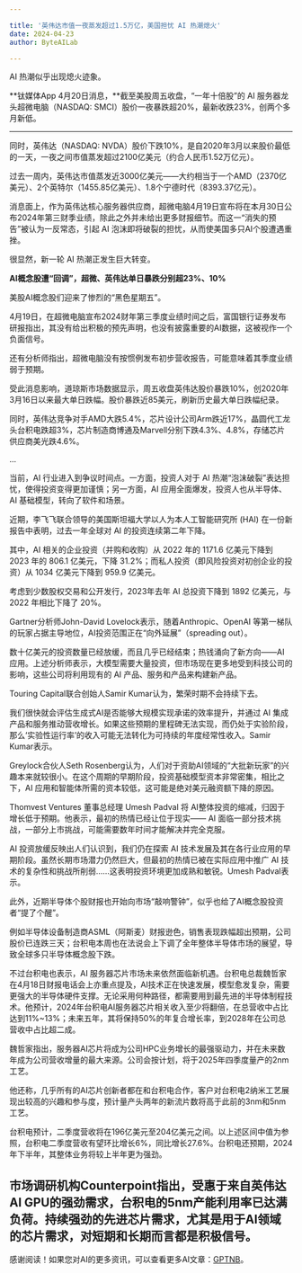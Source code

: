 ```yaml
---

title: '英伟达市值一夜蒸发超过1.5万亿，美国担忧 AI 热潮熄火'
date: 2024-04-23
author: ByteAILab

---
```


AI 热潮似乎出现熄火迹象。

**钛媒体App 4月20日消息，**截至美股周五收盘，“一年十倍股”的 AI 服务器龙头超微电脑（NASDAQ: SMCI）股价一夜暴跌超20%，最新收跌23%，创两个多月新低。

---


同时，英伟达（NASDAQ: NVDA）股价下跌10%，是自2020年3月以来股价最低的一天，一夜之间市值蒸发超过2100亿美元（约合人民币1.52万亿元）。

过去一周内，英伟达市值蒸发近3000亿美元——大约相当于一个AMD（2370亿美元）、2个英特尔（1455.85亿美元）、1.8个宁德时代（8393.37亿元）。

消息面上，作为英伟达核心服务器供应商，超微电脑4月19日宣布将在本月30日公布2024年第三财季业绩，除此之外并未给出更多财报细节。而这一“消失的预告”被认为一反常态，引起 AI 泡沫即将破裂的担忧，从而使美国多只AI个股遭遇重挫。

很显然，新一轮 AI 热潮正发生巨大转变。

**AI概念股遭“回调”，超微、英伟达单日暴跌分别超23%、10%**

美股AI概念股们迎来了惨烈的“黑色星期五”。

4月19日，在超微电脑宣布2024财年第三季度业绩时间之后，富国银行证券发布研报指出，其没有给出积极的预先声明，也没有披露重要的AI数据，这被视作一个负面信号。

还有分析师指出，超微电脑没有按惯例发布初步营收报告，可能意味着其季度业绩弱于预期。

受此消息影响，道琼斯市场数据显示，周五收盘英伟达股价暴跌10%，创2020年3月16日以来最大单日跌幅。股价暴跌近85美元，刷新历史最大单日跌幅纪录。

同时，英伟达竞争对手AMD大跌5.4%，芯片设计公司Arm跌近17%，晶圆代工龙头台积电跌超3%，芯片制造商博通及Marvell分别下跌4.3%、4.8%，存储芯片供应商美光跌4.6%。

...

当前，AI 行业进入到争议时间点。一方面，投资人对于 AI 热潮“泡沫破裂”表达担忧，使得投资变得更加谨慎；另一方面，AI 应用全面爆发，投资人也从半导体、AI 基础模型，转向了软件和场景。

近期，李飞飞联合领导的美国斯坦福大学以人为本人工智能研究所 (HAI) 在一份新报告中表明，过去一年全球对 AI 的投资连续第二年下降。

其中，AI 相关的企业投资（并购和收购）从 2022 年的 1171.6 亿美元下降到 2023 年的 806.1 亿美元，下降 31.2%；而私人投资（即风险投资对初创企业的投资）从 1034 亿美元下降到 959.9 亿美元。

考虑到少数股权交易和公开发行，2023年去年 AI 总投资下降到 1892 亿美元，与 2022 年相比下降了 20%。

Gartner分析师John-David Lovelock表示，随着Anthropic、OpenAI 等第一梯队的玩家占据主导地位，AI投资范围正在“向外延展”（spreading out）。

数十亿美元的投资数量已经放缓，而且几乎已经结束；热钱涌向了新方向——AI 应用。上述分析师表示，大模型需要大量投资，但市场现在更多地受到科技公司的影响，这些公司将利用现有的 AI 产品、服务和产品来构建新产品。

Touring Capital联合创始人Samir Kumar认为，繁荣时期不会持续下去。

我们很快就会评估生成式AI是否能够大规模实现承诺的效率提升，并通过 AI 集成产品和服务推动营收增长。如果这些预期的里程碑无法实现，而仍处于实验阶段，那么‘实验性运行率’的收入可能无法转化为可持续的年度经常性收入。Samir Kumar表示。

Greylock合伙人Seth Rosenberg认为，人们对于资助AI领域的“大批新玩家”的兴趣本来就较很小。在这个周期的早期阶段，投资基础模型资本非常密集，相比之下，AI 应用和智能体所需的资本较低，这可能是绝对美元融资额下降的原因。

Thomvest Ventures 董事总经理 Umesh Padval 将 AI整体投资的缩减，归因于增长低于预期。他表示，最初的热情已经让位于现实—— AI 面临一部分技术挑战，一部分上市挑战，可能需要数年时间才能解决并完全克服。

AI 投资放缓反映出人们认识到，我们仍在探索 AI 技术发展及其在各行业应用的早期阶段。虽然长期市场潜力仍然巨大，但最初的热情已被在实际应用中推广 AI 技术的复杂性和挑战所削弱……这表明投资环境更加成熟和敏锐。Umesh Padval表示。

此外，近期半导体个股财报也开始向市场“敲响警钟”，似乎也给了AI概念股投资者“提了个醒”。

例如半导体设备制造商ASML（阿斯麦）财报逊色，销售表现跌幅超出预期，公司股价已连跌三天；台积电本周也在法说会上下调了全年整体半导体市场的展望，导致全球多只半导体概念股下跌。

不过台积电也表示，AI 服务器芯片市场未来依然面临新机遇。台积电总裁魏哲家在4月18日财报电话会上亦重点提及，AI技术正在快速发展，模型愈发复杂，需要更强大的半导体硬件支撑。无论采用何种路径，都需要用到最先进的半导体制程技术。他预计，2024年台积电AI服务器芯片相关收入至少将翻倍，在总营收中占比达到11%~13%；未来五年，其将保持50%的年复合增长率，到2028年在公司总营收中占比超二成。

魏哲家指出，服务器AI芯片将成为公司HPC业务增长的最强驱动力，并在未来数年成为公司营收增量的最大来源。公司会按计划，将于2025年四季度量产的2nm工艺。

他还称，几乎所有的AI芯片创新者都在和台积电合作，客户对台积电2纳米工艺展现出较高的兴趣和参与度，预计量产头两年的新流片数将高于此前的3nm和5nm工艺。

台积电预计，二季度营收将在196亿美元至204亿美元之间。以上述区间中值为参照，台积电二季度营收有望环比增长6%，同比增长27.6%。台积电还预期，2024年下半年，其整体业务将较上半年更为强劲。

市场调研机构Counterpoint指出，受惠于来自英伟达AI GPU的强劲需求，台积电的5nm产能利用率已达满负荷。持续强劲的先进芯片需求，尤其是用于AI领域的芯片需求，对短期和长期而言都是积极信号。
---
感谢阅读！如果您对AI的更多资讯，可以查看更多AI文章：[GPTNB](https://gptnb.com)。